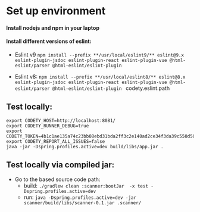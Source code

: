 # Set up environment
#### Install nodejs and npm in your laptop
#### Install different versions of eslint:

* Eslint v9 ``` npm install --prefix **/usr/local/eslint9/** eslint@9.x eslint-plugin-jsdoc eslint-plugin-react eslint-plugin-vue @html-eslint/parser @html-eslint/eslint-plugin ```

* Eslint v8: ```npm install --prefix **/usr/local/eslint8/** eslint@8.x eslint-plugin-jsdoc eslint-plugin-react eslint-plugin-vue @html-eslint/parser @html-eslint/eslint-plugin ```
  codety.eslint.path

## Test locally:
```
export CODETY_HOST=http://localhost:8081/
export CODETY_RUNNER_DEBUG=true
export CODETY_TOKEN=4b1c1ae135a74c23bb08ebd31bda2ff3c2e140ad2ce34f3da39c550d5017e90f
export CODETY_REPORT_ALL_ISSUES=false
java -jar -Dspring.profiles.active=dev build/libs/app.jar .

```


## Test locally via compiled jar:
* Go to the based source code path:
  * build: ` ./gradlew clean :scanner:bootJar  -x test -Dspring.profiles.active=dev `
  * run: `java -Dspring.profiles.active=dev -jar scanner/build/libs/scanner-0.1.jar .scanner/`
